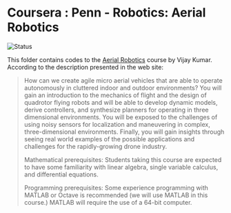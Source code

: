 # Coursera : Penn - Robotics: Aerial Robotics

![Status](https://img.shields.io/badge/Status-Waiting-lightgrey.svg)

This folder contains codes to the [Aerial Robotics](https://www.coursera.org/learn/robotics-flight) course by Vijay Kumar. According to the description presented in the web site:

> How can we create agile micro aerial vehicles that are able to operate autonomously in cluttered indoor and outdoor environments?  You will gain an introduction to the mechanics of flight and the design of quadrotor flying robots and will be able to develop dynamic models, derive controllers, and synthesize planners for operating in three dimensional environments.  You will be exposed to the challenges of using noisy sensors for localization and maneuvering in complex, three-dimensional environments.  Finally, you will gain insights through seeing real world examples of the possible applications and challenges for the rapidly-growing drone industry.
> 
> Mathematical prerequisites: Students taking this course are expected to have some familiarity with linear algebra, single variable calculus, and differential equations.
> 
> Programming prerequisites: Some experience programming with MATLAB or Octave is recommended (we will use MATLAB in this course.) MATLAB will require the use of a 64-bit computer.
